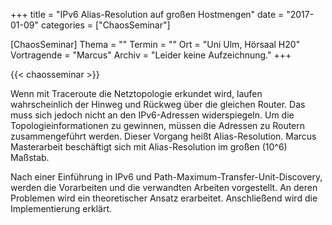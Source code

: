 +++
title = "IPv6 Alias-Resolution auf großen Hostmengen"
date = "2017-01-09"
categories = ["ChaosSeminar"]

[ChaosSeminar]
Thema = ""
Termin = ""
Ort = "Uni Ulm, Hörsaal H20"
Vortragende = "Marcus"
Archiv = "Leider keine Aufzeichnung."
+++

{{< chaosseminar >}}

Wenn mit Traceroute die Netztopologie erkundet wird, laufen wahrscheinlich der Hinweg und Rückweg über die gleichen Router. Das muss sich jedoch nicht an den IPv6-Adressen widerspiegeln. Um die Topologieinformationen zu gewinnen, müssen die Adressen zu Routern zusammengeführt werden. Dieser Vorgang heißt Alias-Resolution.
Marcus Masterarbeit beschäftigt sich mit Alias-Resolution im großen (10^6) Maßstab.

Nach einer Einführung in IPv6 und Path-Maximum-Transfer-Unit-Discovery, werden die Vorarbeiten und die verwandten Arbeiten vorgestellt. An deren Problemen wird ein theoretischer Ansatz erarbeitet. Anschließend wird die Implementierung erklärt.
